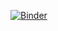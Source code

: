 [![Binder](https://mybinder.org/badge_logo.svg)](https://mybinder.org/v2/gh/AlbertDeFusco/tiles/HEAD?filepath=tile_sources.ipynb)
